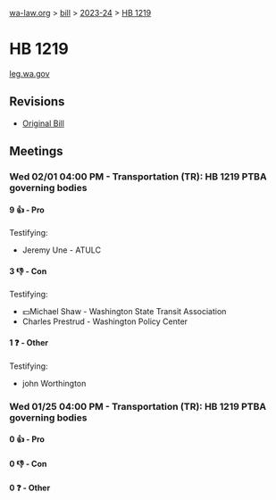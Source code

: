 [wa-law.org](/) > [bill](/bill/) > [2023-24](/bill/2023-24/) > [HB 1219](/bill/2023-24/hb/1219/)

# HB 1219
[leg.wa.gov](https://app.leg.wa.gov/billsummary?BillNumber=1219&Year=2023&Initiative=false)

## Revisions
* [Original Bill](1/)

## Meetings
### Wed 02/01 04:00 PM - Transportation (TR): HB 1219 PTBA governing bodies
#### 9 👍 - Pro
Testifying:
* Jeremy Une - ATULC

#### 3 👎 - Con
Testifying:
* 💵Michael Shaw - Washington State Transit Association
* Charles Prestrud - Washington Policy Center

#### 1 ❓ - Other
Testifying:
* john Worthington

### Wed 01/25 04:00 PM - Transportation (TR): HB 1219 PTBA governing bodies
#### 0 👍 - Pro

#### 0 👎 - Con

#### 0 ❓ - Other
